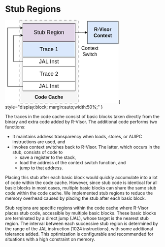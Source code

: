 # Stub Regions

![R-Visor Architecture](./images/rvisor_stub_regions.drawio.png){ style="display:block; margin:auto;width:50%;" }
<!-- **Figure 1:** Stub regions in R-Visor -->


The traces in the code cache consist of basic blocks taken directly from the binary and extra code added by R-Visor. The additional code performs two functions: 
* It maintains address transparency when loads, stores, or AUIPC instructions are used, and
* invokes context switches back to R-Visor. The latter, which occurs in the stub, consists of code to 
    - save a register to the stack, 
    - load the address of the context switch function, and 
    - jump to that address. 

Placing this stub after each basic block would quickly accumulate into a lot of code within the code cache. However, since stub code is identical for all basic blocks in most cases, multiple basic blocks can share the same stub code within the code cache. We implemented stub regions to reduce the memory overhead caused by placing the stub after each basic block. 

Stub regions are specific regions within the code cache where R-Visor places stub code, accessible by multiple basic blocks. These basic blocks are terminated by a direct jump (JAL), whose target is the nearest stub region. The interval between each successive stub region is determined by the range of the JAL instruction (1024 instructions), with some additional tolerance added. This optimization is configurable and recommended for situations with a high constraint on memory.